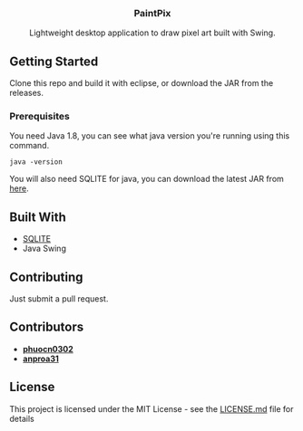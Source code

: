 <br />
<p align="center">


  <h3 align="center">PaintPix</h3>

  <p align="center">
    Lightweight desktop application to draw pixel art built with Swing.
    <br />
  </p>
</p>




## Getting Started

Clone this repo and build it with eclipse, or download the JAR from the releases.

### Prerequisites

You need Java 1.8, you can see what java version you're running using this command.

```
java -version
```

You will also need SQLITE for java, you can download the latest JAR from [here](https://bitbucket.org/xerial/sqlite-jdbc/downloads/).


## Built With

* [SQLITE](https://www.sqlitetutorial.net/sqlite-java/sqlite-jdbc-driver/)
* Java Swing

## Contributing

Just submit a pull request.

## Contributors

* **[phuocn0302](https://github.com/yxor)** 
* **[anproa31](https://github.com/maminetaieb)**



## License

This project is licensed under the MIT License - see the [LICENSE.md](LICENSE.md) file for details

[product-screenshot]: .github/social.png
